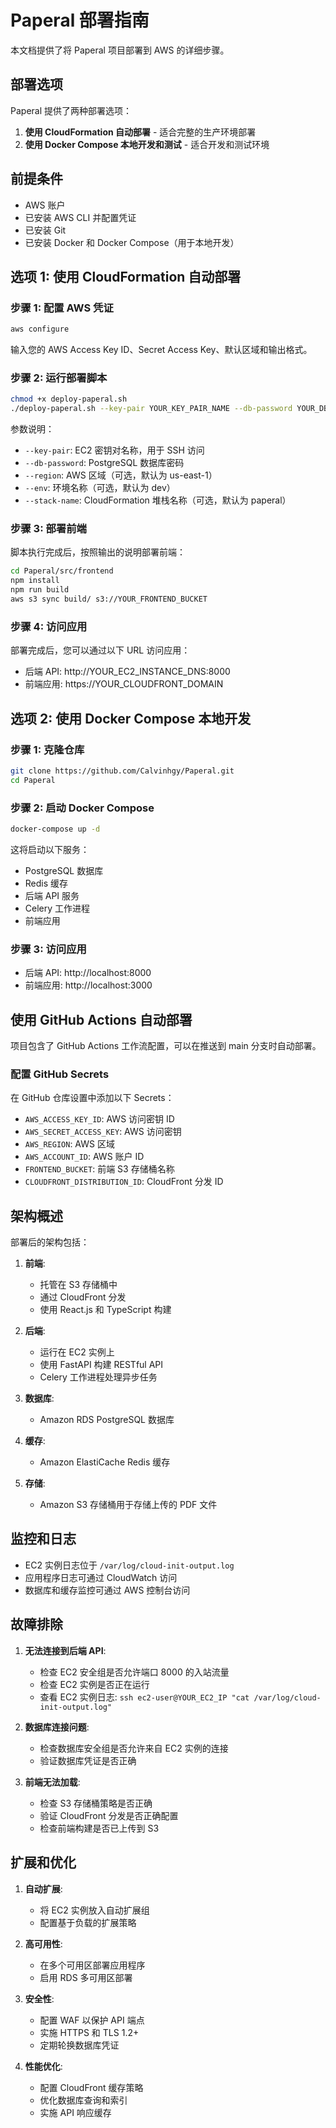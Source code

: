 # Paperal 部署指南

本文档提供了将 Paperal 项目部署到 AWS 的详细步骤。

## 部署选项

Paperal 提供了两种部署选项：

1. **使用 CloudFormation 自动部署** - 适合完整的生产环境部署
2. **使用 Docker Compose 本地开发和测试** - 适合开发和测试环境

## 前提条件

- AWS 账户
- 已安装 AWS CLI 并配置凭证
- 已安装 Git
- 已安装 Docker 和 Docker Compose（用于本地开发）

## 选项 1: 使用 CloudFormation 自动部署

### 步骤 1: 配置 AWS 凭证

```bash
aws configure
```

输入您的 AWS Access Key ID、Secret Access Key、默认区域和输出格式。

### 步骤 2: 运行部署脚本

```bash
chmod +x deploy-paperal.sh
./deploy-paperal.sh --key-pair YOUR_KEY_PAIR_NAME --db-password YOUR_DB_PASSWORD --region YOUR_REGION --env dev
```

参数说明：
- `--key-pair`: EC2 密钥对名称，用于 SSH 访问
- `--db-password`: PostgreSQL 数据库密码
- `--region`: AWS 区域（可选，默认为 us-east-1）
- `--env`: 环境名称（可选，默认为 dev）
- `--stack-name`: CloudFormation 堆栈名称（可选，默认为 paperal）

### 步骤 3: 部署前端

脚本执行完成后，按照输出的说明部署前端：

```bash
cd Paperal/src/frontend
npm install
npm run build
aws s3 sync build/ s3://YOUR_FRONTEND_BUCKET
```

### 步骤 4: 访问应用

部署完成后，您可以通过以下 URL 访问应用：
- 后端 API: http://YOUR_EC2_INSTANCE_DNS:8000
- 前端应用: https://YOUR_CLOUDFRONT_DOMAIN

## 选项 2: 使用 Docker Compose 本地开发

### 步骤 1: 克隆仓库

```bash
git clone https://github.com/Calvinhgy/Paperal.git
cd Paperal
```

### 步骤 2: 启动 Docker Compose

```bash
docker-compose up -d
```

这将启动以下服务：
- PostgreSQL 数据库
- Redis 缓存
- 后端 API 服务
- Celery 工作进程
- 前端应用

### 步骤 3: 访问应用

- 后端 API: http://localhost:8000
- 前端应用: http://localhost:3000

## 使用 GitHub Actions 自动部署

项目包含了 GitHub Actions 工作流配置，可以在推送到 main 分支时自动部署。

### 配置 GitHub Secrets

在 GitHub 仓库设置中添加以下 Secrets：

- `AWS_ACCESS_KEY_ID`: AWS 访问密钥 ID
- `AWS_SECRET_ACCESS_KEY`: AWS 访问密钥
- `AWS_REGION`: AWS 区域
- `AWS_ACCOUNT_ID`: AWS 账户 ID
- `FRONTEND_BUCKET`: 前端 S3 存储桶名称
- `CLOUDFRONT_DISTRIBUTION_ID`: CloudFront 分发 ID

## 架构概述

部署后的架构包括：

1. **前端**:
   - 托管在 S3 存储桶中
   - 通过 CloudFront 分发
   - 使用 React.js 和 TypeScript 构建

2. **后端**:
   - 运行在 EC2 实例上
   - 使用 FastAPI 构建 RESTful API
   - Celery 工作进程处理异步任务

3. **数据库**:
   - Amazon RDS PostgreSQL 数据库

4. **缓存**:
   - Amazon ElastiCache Redis 缓存

5. **存储**:
   - Amazon S3 存储桶用于存储上传的 PDF 文件

## 监控和日志

- EC2 实例日志位于 `/var/log/cloud-init-output.log`
- 应用程序日志可通过 CloudWatch 访问
- 数据库和缓存监控可通过 AWS 控制台访问

## 故障排除

1. **无法连接到后端 API**:
   - 检查 EC2 安全组是否允许端口 8000 的入站流量
   - 检查 EC2 实例是否正在运行
   - 查看 EC2 实例日志: `ssh ec2-user@YOUR_EC2_IP "cat /var/log/cloud-init-output.log"`

2. **数据库连接问题**:
   - 检查数据库安全组是否允许来自 EC2 实例的连接
   - 验证数据库凭证是否正确

3. **前端无法加载**:
   - 检查 S3 存储桶策略是否正确
   - 验证 CloudFront 分发是否正确配置
   - 检查前端构建是否已上传到 S3

## 扩展和优化

1. **自动扩展**:
   - 将 EC2 实例放入自动扩展组
   - 配置基于负载的扩展策略

2. **高可用性**:
   - 在多个可用区部署应用程序
   - 启用 RDS 多可用区部署

3. **安全性**:
   - 配置 WAF 以保护 API 端点
   - 实施 HTTPS 和 TLS 1.2+
   - 定期轮换数据库凭证

4. **性能优化**:
   - 配置 CloudFront 缓存策略
   - 优化数据库查询和索引
   - 实施 API 响应缓存
